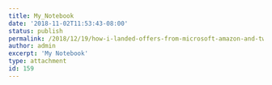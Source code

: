 ```yaml
---
title: My_Notebook
date: '2018-11-02T11:53:43-08:00'
status: publish
permalink: /2018/12/19/how-i-landed-offers-from-microsoft-amazon-and-twitter-without-an-ivy-league-degree/my_notebook
author: admin
excerpt: 'My Notebook'
type: attachment
id: 159
---
```

<!DOCTYPE html PUBLIC "-//W3C//DTD HTML 4.0 Transitional//EN" "http://www.w3.org/TR/REC-html40/loose.dtd">
<?xml encoding="UTF-8">

